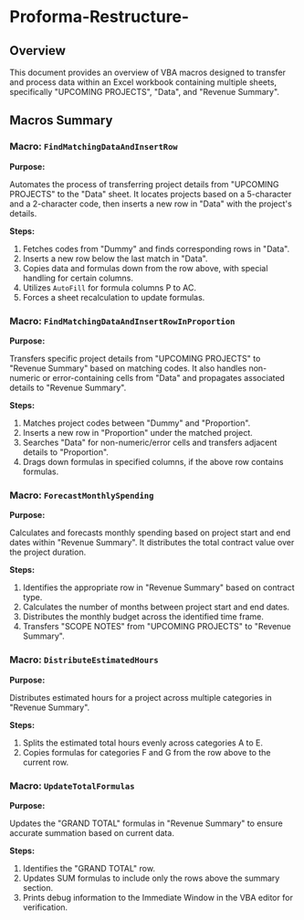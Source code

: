 # Proforma-Restructure-
## Overview

This document provides an overview of VBA macros designed to transfer and process data within an Excel workbook containing multiple sheets, specifically "UPCOMING PROJECTS", "Data", and "Revenue Summary".

## Macros Summary

### Macro: `FindMatchingDataAndInsertRow`

**Purpose:** 

Automates the process of transferring project details from "UPCOMING PROJECTS" to the "Data" sheet. It locates projects based on a 5-character and a 2-character code, then inserts a new row in "Data" with the project's details.

**Steps:**

1. Fetches codes from "Dummy" and finds corresponding rows in "Data".
2. Inserts a new row below the last match in "Data".
3. Copies data and formulas down from the row above, with special handling for certain columns.
4. Utilizes `AutoFill` for formula columns P to AC.
5. Forces a sheet recalculation to update formulas.

### Macro: `FindMatchingDataAndInsertRowInProportion`

**Purpose:** 

Transfers specific project details from "UPCOMING PROJECTS" to "Revenue Summary" based on matching codes. It also handles non-numeric or error-containing cells from "Data" and propagates associated details to "Revenue Summary".

**Steps:**

1. Matches project codes between "Dummy" and "Proportion".
2. Inserts a new row in "Proportion" under the matched project.
3. Searches "Data" for non-numeric/error cells and transfers adjacent details to "Proportion".
4. Drags down formulas in specified columns, if the above row contains formulas.

### Macro: `ForecastMonthlySpending`

**Purpose:** 

Calculates and forecasts monthly spending based on project start and end dates within "Revenue Summary". It distributes the total contract value over the project duration.

**Steps:**

1. Identifies the appropriate row in "Revenue Summary" based on contract type.
2. Calculates the number of months between project start and end dates.
3. Distributes the monthly budget across the identified time frame.
4. Transfers "SCOPE NOTES" from "UPCOMING PROJECTS" to "Revenue Summary".

### Macro: `DistributeEstimatedHours`

**Purpose:** 

Distributes estimated hours for a project across multiple categories in "Revenue Summary".

**Steps:**

1. Splits the estimated total hours evenly across categories A to E.
2. Copies formulas for categories F and G from the row above to the current row.

### Macro: `UpdateTotalFormulas`

**Purpose:** 

Updates the "GRAND TOTAL" formulas in "Revenue Summary" to ensure accurate summation based on current data.

**Steps:**

1. Identifies the "GRAND TOTAL" row.
2. Updates SUM formulas to include only the rows above the summary section.
3. Prints debug information to the Immediate Window in the VBA editor for verification.
